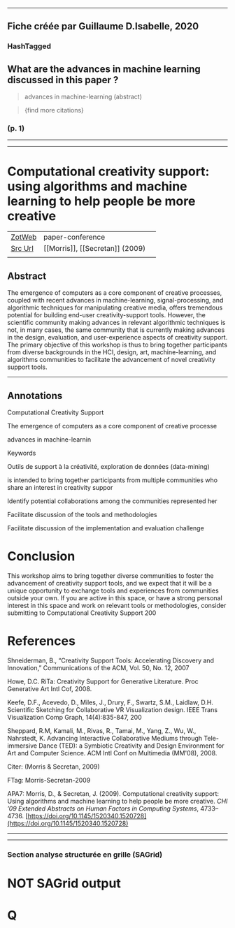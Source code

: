 
----
Fiche créée par Guillaume D.Isabelle, 2020 
---- 

### HashTagged 






## What are the advances in machine learning discussed in this paper ?


>advances in machine-learning (abstract)

>{find more citations}




### (p. 1) 






----

----



# Computational creativity support: using algorithms and machine learning to help people be more creative



|       |       |       |
|  ---  |  ---  |  ---  |
|   [ZotWeb](http://zotero.org/users/180474/items/F5NUM3JH)    | paper-conference      |       |
|   [Src Url](http://doi.org/10.1145/1520340.1520728)    |  [[Morris]], [[Secretan]] (2009)     |       |
|       |       |       |


## Abstract

The emergence of computers as a core component of creative processes, coupled with recent advances in machine-learning, signal-processing, and algorithmic techniques for manipulating creative media, offers tremendous potential for building end-user creativity-support tools. However, the scientific community making advances in relevant algorithmic techniques is not, in many cases, the same community that is currently making advances in the design, evaluation, and user-experience aspects of creativity support. The primary objective of this workshop is thus to bring together participants from diverse backgrounds in the HCI, design, art, machine-learning, and algorithms communities to facilitate the advancement of novel creativity support tools.

----

## Annotations

Computational Creativity Support



The emergence of computers as a core component of creative processe



advances in machine-learnin



Keywords

Outils de support à la créativité, exploration de données (data-mining)



is intended to bring together participants from multiple communities who share an interest in creativity suppor



Identify potential collaborations among the communities represented her



Facilitate discussion of the tools and methodologies



Facilitate discussion of the implementation and evaluation challenge



Conclusion
==========



This workshop aims to bring together diverse communities to foster the advancement of creativity support tools, and we expect that it will be a unique opportunity to exchange tools and experiences from communities outside your own. If you are active in this space, or have a strong personal interest in this space and work on relevant tools or methodologies, consider submitting to Computational Creativity Support 200



References
==========



Shneiderman, B., “Creativity Support Tools: Accelerating Discovery and Innovation,” Communications of the ACM, Vol. 50, No. 12, 2007



Howe, D.C. RiTa: Creativity Support for Generative Literature. Proc Generative Art Intl Cof, 2008.



Keefe, D.F., Acevedo, D., Miles, J., Drury, F., Swartz, S.M., Laidlaw, D.H. Scientific Sketching for Collaborative VR Visualization design. IEEE Trans Visualization Comp Graph, 14(4):835-847, 200



Sheppard, R.M, Kamali, M., Rivas, R., Tamai, M., Yang, Z., Wu, W., Nahrstedt, K. Advancing Interactive Collaborative Mediums through Tele- immersive Dance (TED): a Symbiotic Creativity and Design Environment for Art and Computer Science. ACM Intl Conf on Multimedia (MM'08), 2008.



  

Citer: (Morris & Secretan, 2009)

FTag: Morris-Secretan-2009

APA7: Morris, D., & Secretan, J. (2009). Computational creativity support: Using algorithms and machine learning to help people be more creative. _CHI ’09 Extended Abstracts on Human Factors in Computing Systems_, 4733–4736. [https://doi.org/10.1145/1520340.1520728](https://doi.org/10.1145/1520340.1520728)






----

----



### Section analyse structurée en grille (SAGrid)


# NOT SAGrid output

# Q

